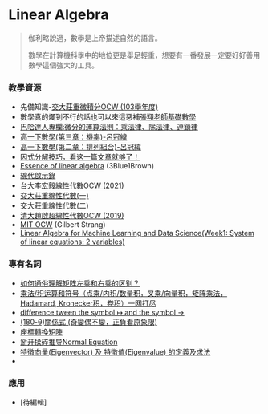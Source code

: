 # Linear Algebra

> 伽利略說過，數學是上帝描述自然的語言。 
>
>數學在計算機科學中的地位更是舉足輕重，想要有一番發展一定要好好善用數學這個強大的工具。
### 教學資源
- 先備知識-[交大莊重微積分OCW (103學年度)](https://www.youtube.com/playlist?list=PLj6E8qlqmkFtwDlDoBnbyhCfAa7JL52OG)
- 數學真的爛到不行的話也可以來這惡補[張翔老師基礎數學](https://shiangsir.wixsite.com/shiangsir/tutorialmath)
- [巴哈達人專欄:微分的運算法則：乘法律、除法律、連鎖律](https://home.gamer.com.tw/creationDetail.php?sn=4950044)
- [高一下數學(第三章：機率)-呂冠緯](https://youtube.com/playlist?list=PLZruNYXiv2mBDfyK4iY3-6MTFCgF_XwiU)
- [高一下數學(第二章：排列組合)-呂冠緯](https://youtube.com/playlist?list=PLZruNYXiv2mB2VTi8erx5p9p1Z5mQHkR6)
- [因式分解技巧，看这一篇文章就够了！](https://www.zhihu.com/tardis/zm/art/449972206?source_id=1003)
- [Essence of linear algebra](https://www.youtube.com/watch?v=fNk_zzaMoSs&list=PLZHQObOWTQDPD3MizzM2xVFitgF8hE_ab&index=1&t=1s) (3Blue1Brown) 
- [線代啟示錄](https://ccjou.wordpress.com/%e9%96%b1%e8%ae%80%e5%b0%8e%e5%bc%95/%e7%b7%9a%e6%80%a7%e4%bb%a3%e6%95%b8%e6%95%99%e5%ad%b8%e5%85%89%e7%a2%9f%e5%bb%b6%e4%bc%b8%e9%96%b1%e8%ae%80/)
- [台大李宏毅線性代數OCW (2021)](https://speech.ee.ntu.edu.tw/~hylee/la/2021-fall.php)
- [交大莊重線性代數(一)](https://youtube.com/playlist?list=PLj6E8qlqmkFtjxknKFtdxc1_SxNBXgpbo)
- [交大莊重線性代數(二)](https://youtube.com/playlist?list=PLj6E8qlqmkFsU6_lxu7soHGgI30IdpA7F)
- [清大趙啟超線性代數OCW (2019)](https://www.youtube.com/playlist?list=PLS0SUwlYe8cwxscGGxCUqQ78_AMJHQJ5u)
- [MIT OCW](https://www.youtube.com/playlist?list=PL4J3lLSgj0XZd7ERpoPdyZOwCMhBzrOfc)  (Gilbert Strang)
- [Linear Algebra for Machine Learning and Data Science(Week1: System of linear equations: 2 variables)](https://hackmd.io/@shaoeChen/By_2oKR12)

### 專有名詞
- [如何通俗理解矩阵左乘和右乘的区别？](https://www.zhihu.com/question/449981594)
- [乘法/积运算和符号（点乘/内积/数量积，叉乘/向量积，矩阵乘法，Hadamard, Kronecker积，卷积）一网打尽](https://blog.csdn.net/Forrest97/article/details/109250728)
- [ difference tween the symbol ↦ and the symbol →](https://math.stackexchange.com/a/3575632)
- [(180-θ)關係式 (奇變偶不變，正負看原象限)](https://meteor.today/article/z6SuGt)
- [座標轉換矩陣](https://ch-hsieh.blogspot.com/2015/10/blog-post_95.html?m=1)
- [掰开揉碎推导Normal Equation](https://zhuanlan.zhihu.com/p/22757336?utm_id=0)
- [特徵向量(Eigenvector) 及 特徵值(Eigenvalue) 的定義及求法](https://silverwind1982.pixnet.net/blog/post/154593170)
- 

### 應用
- [待編輯]
